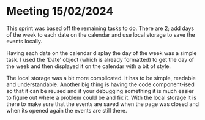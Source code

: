 # Meeting 15/02/2024

This sprint was based off the remaining tasks to do. There are 2; add days of the week to each date on the calendar and use local storage to save the events locally.

Having each date on the calendar display the day of the week was a simple task. I used the 'Date' object (which is already formatted) to get the day of the week and then displayed it on the calendar with a bit of style.

The local storage was a bit more complicated. It has to be simple, readable and understandable. Another big thing is having the code component-ised so that it can be reused and if your debugging something it is much easier to figure out where a problem could be and fix it. With the local storage it is there to make sure that the events are saved when the page was closed and when its opened again the events are still there.
